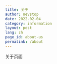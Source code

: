 ```yaml
---
title: 关于
author: nevstop
date: 2022-02-04
category: information
layout: post
lang: zh
page_id: about-us
permalink: /about
---
```


关于页面
